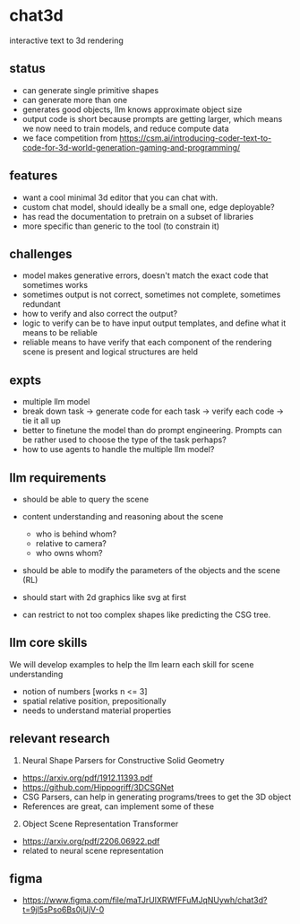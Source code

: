 # chat3d
interactive text to 3d rendering

## status
- can generate single primitive shapes
- can generate more than one
- generates good objects, llm knows approximate object size
- output code is short because prompts are getting larger, which means we now need to train models, and reduce compute data
- we face competition from https://csm.ai/introducing-coder-text-to-code-for-3d-world-generation-gaming-and-programming/

## features
- want a cool minimal 3d editor that you can chat with. 
- custom chat model, should ideally be a small one, edge deployable?
- has read the documentation to pretrain on a subset of libraries
- more specific than generic to the tool (to constrain it)

## challenges
- model makes generative errors, doesn't match the exact code that sometimes works
- sometimes output is not correct, sometimes not complete, sometimes redundant
- how to verify and also correct the output? 
- logic to verify can be to have input output templates, and define what it means to be reliable
- reliable means to have verify that each component of the rendering scene is present and logical structures are held

## expts
- multiple llm model
- break down task -> generate code for each task -> verify each code -> tie it all up
- better to finetune the model than do prompt engineering. Prompts can be rather used to choose the type of the task perhaps? 
- how to use agents to handle the multiple llm model? 

## llm requirements
- should be able to query the scene
- content understanding and reasoning about the scene
  - who is behind whom? 
  - relative to camera? 
  - who owns whom? 
- should be able to modify the parameters of the objects and the scene (RL)


- should start with 2d graphics like svg at first
- can restrict to not too complex shapes like predicting the CSG tree.

## llm core skills
We will develop examples to help the llm learn each skill for scene understanding
- notion of numbers [works n <= 3]
- spatial relative position, prepositionally
- needs to understand material properties

## relevant research
1. Neural Shape Parsers for Constructive Solid Geometry
  - https://arxiv.org/pdf/1912.11393.pdf
  - https://github.com/Hippogriff/3DCSGNet
  - CSG Parsers, can help in generating programs/trees to get the 3D object
  - References are great, can implement some of these
  
2. Object Scene Representation Transformer
  - https://arxiv.org/pdf/2206.06922.pdf
  - related to neural scene representation 

## figma 
- https://www.figma.com/file/maTJrUlXRWfFFuMJqNUywh/chat3d?t=9jl5sPso6Bs0jUjV-0
